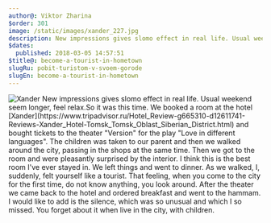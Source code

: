 ```yaml
---
author@: Viktor Zharina
$order: 301
image: /static/images/xander_227.jpg
description: New impressions gives slomo effect in real life. Usual weekend seem longer, feel relax.So it was this time.
$dates:
  published: 2018-03-05 14:57:51
$title@: become-a-tourist-in-hometown
slugRu: pobit-turistom-v-svoem-gorode
slugEn: become-a-tourist-in-hometown
---
```

<img src="/static/images/xander_227.jpg" class="post-picture" alt="Xander" />
New impressions gives slomo effect in real life. Usual weekend seem longer, feel relax.So it was this time.
We booked a room at the hotel [Xander](https://www.tripadvisor.ru/Hotel_Review-g665310-d12611741-Reviews-Xander_Hotel-Tomsk_Tomsk_Oblast_Siberian_District.html) and bought tickets to the theater "Version" for the play "Love in different languages". The children was taken to our parent and then we walked around the city, passing in the shops at the same time.
Then we got to the room and were pleasantly surprised by the interior. I think this is the best room I've ever stayed in. We left things and went to dinner. As we walked, I, suddenly, felt yourself like a tourist. That feeling, when you come to the city for the first time, do not know anything, you look around. After the theater we came back to the hotel and ordered breakfast and went to the hammam.
I would like to add is the silence, which was so unusual and which I so missed. You forget about it when live in the city, with children.
